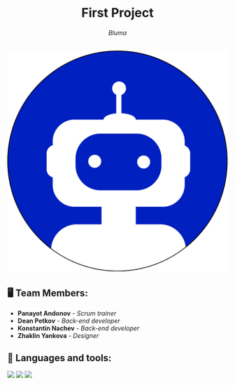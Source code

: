 <h1 align="center">First Project</h1>
<h6 align="center">Bluma</h6>
<p align="center">
<img src="site/images/home page/logo.png" width="1000px">
</p>


## 🖥 Team Members:
* **Panayot Andonov** - *Scrum trainer* 
* **Dean Petkov** - *Back-end developer* 
* **Konstantin Nachev** - *Back-end developer* 
* **Zhaklin Yankova** - *Designer* 


## 🚀 Languages and tools:

<p align="left"> 
    <img src="https://img.icons8.com/color/48/000000/html-5.png"/> 
    <img src="https://img.icons8.com/color/48/000000/css3.png"/>
    <img src="https://img.icons8.com/color/48/000000/visual-studio-code-2019.png"/>
